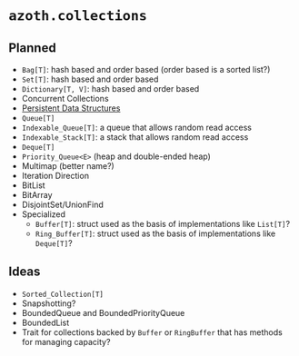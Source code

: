 # `azoth.collections`

## Planned

* `Bag[T]`: hash based and order based (order based is a sorted list?)
* `Set[T]`: hash based and order based
* `Dictionary[T, V]`: hash based and order based
* Concurrent Collections
* [Persistent Data Structures](https://en.wikipedia.org/wiki/Persistent_data_structure)
* `Queue[T]`
* `Indexable_Queue[T]`: a queue that allows random read access
* `Indexable_Stack[T]`: a stack that allows random read access
* `Deque[T]`
* `Priority_Queue<E>` (heap and double-ended heap)
* Multimap (better name?)
* Iteration Direction
* BitList
* BitArray
* DisjointSet/UnionFind
* Specialized
  * `Buffer[T]`: struct used as the basis of implementations like `List[T]`?
  * `Ring_Buffer[T]`: struct used as the basis of implementations like `Deque[T]`?

## Ideas

* `Sorted_Collection[T]`
* Snapshotting?
* BoundedQueue and BoundedPriorityQueue
* BoundedList
* Trait for collections backed by `Buffer` or `RingBuffer` that has methods for managing capacity?
